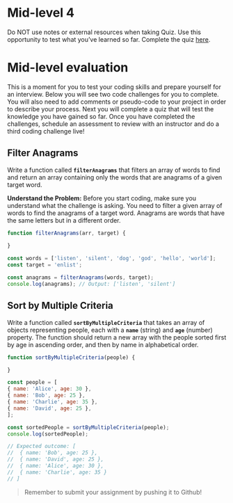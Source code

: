 # Mid-level 4

Do NOT use notes or external resources when taking Quiz.  Use this opportunity to test what you’ve learned so far. Complete the quiz [here](https://docs.google.com/forms/d/e/1FAIpQLSeToM0v3e_lsogN8oXLCN4UCuKEQlB8SkCyj4lxy5m1UfKj7A/viewform?usp=sf_link).

[](https://docs.google.com/forms/d/e/1FAIpQLSeToM0v3e_lsogN8oXLCN4UCuKEQlB8SkCyj4lxy5m1UfKj7A/viewform?usp=sf_link)

# Mid-level evaluation

This is a moment for you to test your coding skills and prepare yourself for an interview. Below you will see two code challenges for you to complete. You will also need to add comments or pseudo-code to your project in order to describe your process. Next you will complete a quiz that will test the knowledge you have gained so far. Once you have completed the challenges, schedule an assessment to review with an instructor and do a third coding challenge live! 

## Filter Anagrams

Write a function called **`filterAnagrams`** that filters an array of words to find and return an array containing only the words that are anagrams of a given target word.

**Understand the Problem:**
Before you start coding, make sure you understand what the challenge is asking. You need to filter a given array of words to find the anagrams of a target word. Anagrams are words that have the same letters but in a different order.

```jsx
function filterAnagrams(arr, target) {
  
}

const words = ['listen', 'silent', 'dog', 'god', 'hello', 'world'];
const target = 'enlist';

const anagrams = filterAnagrams(words, target);
console.log(anagrams); // Output: ['listen', 'silent']
```

## **Sort by Multiple Criteria**

Write a function called **`sortByMultipleCriteria`** that takes an array of objects representing people, each with a **`name`** (string) and **`age`** (number) property. The function should return a new array with the people sorted first by age in ascending order, and then by name in alphabetical order.

```jsx
function sortByMultipleCriteria(people) {

}

const people = [
{ name: 'Alice', age: 30 },
{ name: 'Bob', age: 25 },
{ name: 'Charlie', age: 35 },
{ name: 'David', age: 25 },
];

const sortedPeople = sortByMultipleCriteria(people);
console.log(sortedPeople);

// Expected outcome: [
//  { name: 'Bob', age: 25 },
//  { name: 'David', age: 25 },
//  { name: 'Alice', age: 30 },
//  { name: 'Charlie', age: 35 }
// ]
```

> Remember to submit your assignment by pushing it to Github!